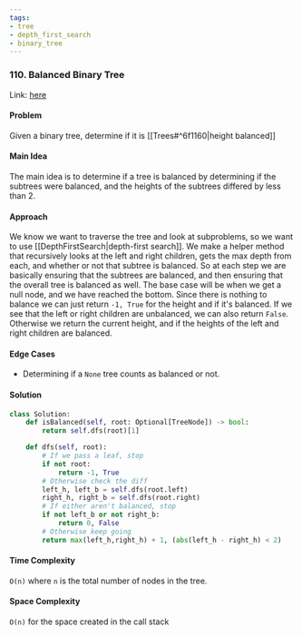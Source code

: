 ```yaml
---
tags:
- tree
- depth_first_search
- binary_tree
---
```

### 110. Balanced Binary Tree

Link: [here](https://leetcode.com/problems/balanced-binary-tree/description/)

#### Problem
Given a binary tree, determine if it is [[Trees#^6f1160|height balanced]]

#### Main Idea
The main idea is to determine if a tree is balanced by determining if the subtrees were balanced, and the heights of the subtrees differed by less than 2. 

#### Approach
We know we want to traverse the tree and look at subproblems, so we want to use [[DepthFirstSearch|depth-first search]]. We make a helper method that recursively looks at the left and right children, gets the max depth from each, and whether or not that subtree is balanced. 
So at each step we are basically ensuring that the subtrees are balanced, and then ensuring that the overall tree is balanced as well. 
The base case will be when we get a null node, and we have reached the bottom. Since there is nothing to balance we can just return `-1, True` for the height and if it's balanced.
If we see that the left or right children are unbalanced, we can also return `False`. 
Otherwise we return the current height, and if the heights of the left and right children are balanced. 

#### Edge Cases
- Determining if a `None` tree counts as balanced or not.

#### Solution
```python 
class Solution:
    def isBalanced(self, root: Optional[TreeNode]) -> bool:
        return self.dfs(root)[1]

    def dfs(self, root):
        # If we pass a leaf, stop
        if not root:
            return -1, True
        # Otherwise check the diff
        left_h, left_b = self.dfs(root.left)
        right_h, right_b = self.dfs(root.right)
        # If either aren't balanced, stop
        if not left_b or not right_b:
            return 0, False
        # Otherwise keep going
        return max(left_h,right_h) + 1, (abs(left_h - right_h) < 2)
```

#### Time Complexity
`O(n)` where `n` is the total number of nodes in the tree.

#### Space Complexity
`O(n)` for the space created in the call stack 

